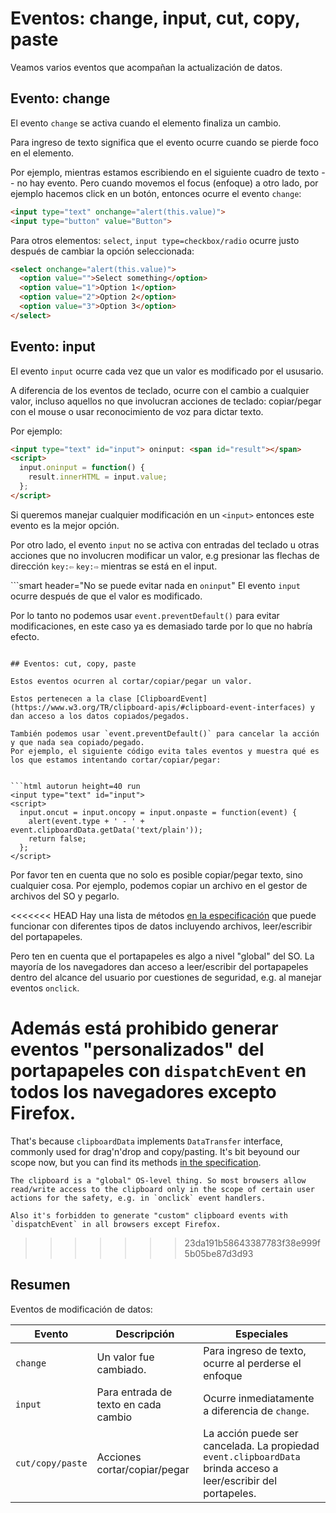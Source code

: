 # Eventos: change, input, cut, copy, paste

Veamos varios eventos que acompañan la actualización de datos.

## Evento: change

El evento `change` se activa cuando el elemento finaliza un cambio.

Para ingreso de texto significa que el evento ocurre cuando se pierde foco en el elemento.

Por ejemplo, mientras estamos escribiendo en el siguiente cuadro de texto -- no hay evento. Pero cuando movemos el focus (enfoque) a otro lado, por ejemplo hacemos click en un botón, entonces ocurre el evento `change`:

```html autorun height=40 run
<input type="text" onchange="alert(this.value)">
<input type="button" value="Button">
```

Para otros elementos: `select`, `input type=checkbox/radio` ocurre justo después de cambiar la opción seleccionada:

```html autorun height=40 run
<select onchange="alert(this.value)">
  <option value="">Select something</option>
  <option value="1">Option 1</option>
  <option value="2">Option 2</option>
  <option value="3">Option 3</option>
</select>
```


## Evento: input

El evento `input` ocurre cada vez que un valor es modificado por el ususario.

A diferencia de los eventos de teclado, ocurre con el cambio a cualquier valor, incluso aquellos no que involucran acciones de teclado: copiar/pegar con el mouse o usar reconocimiento de voz para dictar texto.

Por ejemplo:

```html autorun height=40 run
<input type="text" id="input"> oninput: <span id="result"></span>
<script>
  input.oninput = function() {
    result.innerHTML = input.value;
  };
</script>
```

Si queremos manejar cualquier modificación en un `<input>` entonces este evento es la mejor opción.

Por otro lado, el evento `input` no se activa con entradas del teclado u otras acciones que no involucren modificar un valor, e.g presionar las flechas de dirección `key:⇦` `key:⇨` mientras se está en el input.

```smart header="No se puede evitar nada en `oninput`"
El evento `input` ocurre después de que el valor es modificado.

Por lo tanto no podemos usar `event.preventDefault()` para evitar modificaciones, en este caso ya es demasiado tarde por lo que no habría efecto.
```

## Eventos: cut, copy, paste

Estos eventos ocurren al cortar/copiar/pegar un valor.

Estos pertenecen a la clase [ClipboardEvent](https://www.w3.org/TR/clipboard-apis/#clipboard-event-interfaces) y dan acceso a los datos copiados/pegados.

También podemos usar `event.preventDefault()` para cancelar la acción y que nada sea copiado/pegado.
Por ejemplo, el siguiente código evita tales eventos y muestra qué es los que estamos intentando cortar/copiar/pegar:


```html autorun height=40 run
<input type="text" id="input">
<script>
  input.oncut = input.oncopy = input.onpaste = function(event) {
    alert(event.type + ' - ' + event.clipboardData.getData('text/plain'));
    return false;
  };
</script>
```

Por favor ten en cuenta que no solo es posible copiar/pegar texto, sino cualquier cosa. Por ejemplo, podemos copiar un archivo en el gestor de archivos del SO y pegarlo.

<<<<<<< HEAD
Hay una lista de métodos [en la especificación](https://www.w3.org/TR/clipboard-apis/#dfn-datatransfer) que puede funcionar con diferentes tipos de datos incluyendo archivos, leer/escribir del portapapeles.

Pero ten en cuenta que el portapapeles es algo a nivel "global" del SO. La mayoría de los navegadores dan acceso a leer/escribir del portapapeles dentro del alcance del usuario por cuestiones de seguridad, e.g. al manejar eventos `onclick`.

Además está prohibido generar eventos "personalizados" del portapapeles con `dispatchEvent` en todos los navegadores excepto Firefox.
=======
That's because `clipboardData` implements `DataTransfer` interface, commonly used for drag'n'drop and copy/pasting. It's bit beyound our scope now, but you can find its methods [in the specification](https://html.spec.whatwg.org/multipage/dnd.html#the-datatransfer-interface).

```warn header="ClipboardAPI: user safety restrictions"
The clipboard is a "global" OS-level thing. So most browsers allow read/write access to the clipboard only in the scope of certain user actions for the safety, e.g. in `onclick` event handlers.

Also it's forbidden to generate "custom" clipboard events with `dispatchEvent` in all browsers except Firefox.
```
>>>>>>> 23da191b58643387783f38e999f5b05be87d3d93

## Resumen

Eventos de modificación de datos:

| Evento | Descripción | Especiales |
|---------|----------|-------------|
| `change`| Un valor fue cambiado. | Para ingreso de texto, ocurre al perderse el enfoque |
| `input` | Para entrada de texto en cada cambio | Ocurre inmediatamente a diferencia de `change`. |
| `cut/copy/paste` | Acciones cortar/copiar/pegar | La acción puede ser cancelada. La propiedad `event.clipboardData` brinda acceso a leer/escribir del portapeles. |
